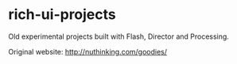 # rich-ui-projects
Old experimental projects built with Flash, Director and Processing.

Original website: http://nuthinking.com/goodies/
